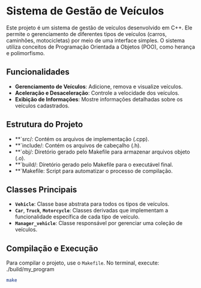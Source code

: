 # Sistema de Gestão de Veículos

Este projeto é um sistema de gestão de veículos desenvolvido em C++. Ele permite o gerenciamento de diferentes tipos de veículos (carros, caminhões, motocicletas) por meio de uma interface simples. O sistema utiliza conceitos de Programação Orientada a Objetos (POO), como herança e polimorfismo.

## Funcionalidades

- **Gerenciamento de Veículos**: Adicione, remova e visualize veículos.
- **Aceleração e Desaceleração**: Controle a velocidade dos veículos.
- **Exibição de Informações**: Mostre informações detalhadas sobre os veículos cadastrados.

## Estrutura do Projeto

- **`src/: Contém os arquivos de implementação (.cpp).
- **`include/: Contém os arquivos de cabeçalho (.h).
- **`obj/: Diretório gerado pelo Makefile para armazenar arquivos objeto (.o).
- **`build/: Diretório gerado pelo Makefile para o executável final.
- **`Makefile: Script para automatizar o processo de compilação.

## Classes Principais

- **`Vehicle`**: Classe base abstrata para todos os tipos de veículos.
- **`Car`**, **`Truck`**, **`Motorcycle`**: Classes derivadas que implementam a funcionalidade específica de cada tipo de veículo.
- **`Manager_vehicle`**: Classe responsável por gerenciar uma coleção de veículos.

## Compilação e Execução

Para compilar o projeto, use o `Makefile`. No terminal, execute: ./build/my_program

```bash
make
